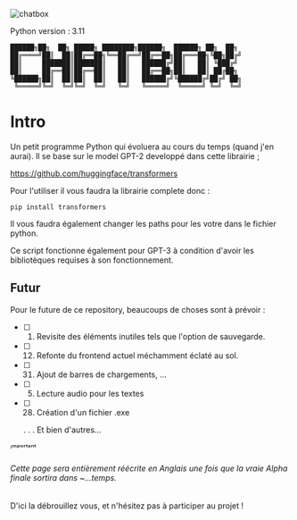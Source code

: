 ![chatbox](https://user-images.githubusercontent.com/92639080/212122617-3c6a4c13-2889-4825-b701-a937eef65847.jpg)

Python version : 3.11
```
██████╗██╗  ██╗ █████╗ ████████╗██████╗  ██████╗ ██╗  ██╗
██╔════╝██║  ██║██╔══██╗╚══██╔══╝██╔══██╗██╔═══██╗╚██╗██╔╝
██║     ███████║███████║   ██║   ██████╔╝██║   ██║ ╚███╔╝ 
██║     ██╔══██║██╔══██║   ██║   ██╔══██╗██║   ██║ ██╔██╗ 
╚██████╗██║  ██║██║  ██║   ██║   ██████╔╝╚██████╔╝██╔╝ ██╗
 ╚═════╝╚═╝  ╚═╝╚═╝  ╚═╝   ╚═╝   ╚═════╝  ╚═════╝ ╚═╝  ╚═╝
 ```
 
 # Intro
 
 Un petit programme Python qui évoluera au cours du temps (quand j'en aurai).
 Il se base sur le model GPT-2 developpé dans cette librairie ; 
 
 https://github.com/huggingface/transformers
 
 Pour l'utiliser il vous faudra la librairie complete donc : 
 
 ```
 pip install transformers
 ```
 
 Il vous faudra également changer les paths pour les votre dans le fichier python.
 
 Ce script fonctionne également pour GPT-3 à condition d'avoir les bibliotèques requises à son fonctionnement.
 
 ## Futur
 
 Pour le future de ce repository, beaucoups de choses sont à prévoir :
 
- [ ] 1. Revisite des éléments inutiles tels que l'option de sauvegarde.

- [ ] 12. Refonte du frontend actuel méchamment éclaté au sol.

- [ ] 31. Ajout de barres de chargements, ...

- [ ] 5. Lecture audio pour les textes

- [ ] 28. Création d'un fichier .exe
      
  . . . 
Et bien d'autres...
 
ᶦᵐᵖᵒʳᵗᵃⁿᵗ 
###### Cette page sera entièrement réécrite en Anglais une fois que la vraie Alpha finale sortira dans ~...temps.
D'ici la débrouillez vous, et n'hésitez pas à participer au projet !
